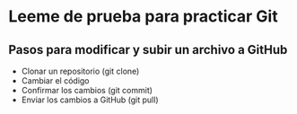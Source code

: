 # Leeme de prueba para practicar Git

## Pasos para modificar y subir un archivo a GitHub
- Clonar un repositorio (git clone)
- Cambiar el código
- Confirmar los cambios (git commit)
- Enviar los cambios a GitHub (git pull)